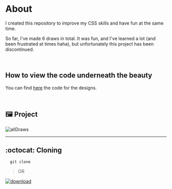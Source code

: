 # About
I created this repository to improve my CSS skills and have fun at the same time. 

So far, I've made 6 draws in total. It was fun, and I've learned a lot (and been frustrated at times haha), but unfortunately this project has been discontinued.  

<br>

## How to view the code underneath the beauty 
You can find [here](https://github.com/FireguiQueen/CSS-Arts/tree/main/Draws) the code for the designs.

<br>

## 🖼️ Project
![allDraws](https://github.com/FireguiQueen/CSS-Arts/assets/98475125/e7b3178e-3827-4a2e-b4d1-9a15e5e4986d)

___

## :octocat: Cloning
```
  git clone
```

> OR


<a href="https://github.com/FireguiQueen/CSS-Arts/archive/refs/heads/main.zip"> ![download](https://img.shields.io/badge/Download%20Zip-0078D7?style=for-the-badge&logo=Microsoft-edge&logoColor=white) </a>
